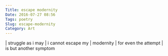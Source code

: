 ```yaml
---
Title: escape modernity
Date: 2016-07-27 08:56
Tags: poetry
Slug: escape-modernity
Category: Art
---
```


| struggle as i may
| i cannot escape my
| modernity
| for even the attempt
| is but another symptom
